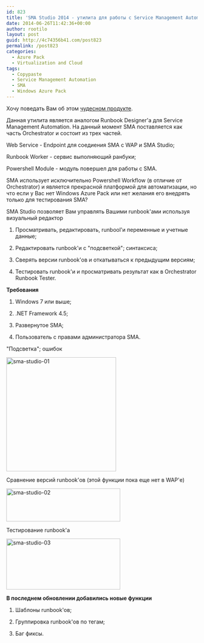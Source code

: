 ```yaml
---
id: 823
title: 'SMA Studio 2014 - утилита для работы с Service Management Automation'
date: 2014-06-26T11:42:36+00:00
author: rootilo
layout: post
guid: http://4c74356b41.com/post823
permalink: /post823
categories:
  - Azure Pack
  - Virtualization and Cloud
tags:
  - Copypaste
  - Service Management Automation
  - SMA
  - Windows Azure Pack
---
```

Хочу поведать Вам об этом <a href="http://www.sekurbit.se/" target="_blank">чудесном продукте</a>.

Данная утилита является аналогом Runbook Designer'а для Service Management Automation. На данный момент SMA поставляется как часть Orchestrator и состоит из трех частей.
  
Web Service - Endpoint для соедиения SMA с WAP и SMA Studio;
  
Runbook Worker - сервис выполняющий ранбуки;
  
Powershell Module - модуль повершел для работы с SMA.

SMA использует исключительно Powershell Workflow (в отличие от Orchestrator) и является прекрасной платформой для автоматизации, но что если у Вас нет Windows Azure Pack или нет желания его внедрять только для тестирования SMA?

SMA Studio позволяет Вам управлять Вашими runbook'ами используя визуальный редактор

1. Просматривать, редактировать, runbool'и переменные и учетные данные;
  
2. Редактировать runbook'и с "подсветкой"; синтаксиса;
  
3. Сверять версии runbook'ов и откатываться к предыдущим версиям;
  
4. Тестировать runbook'и и просматривать результат как в Orchestrator Runbook Tester.

**Требования**
  
1. Windows 7 или выше;
  
2. .NET Framework 4.5;
  
3. Развернутое SMA;
  
4. Пользователь с правами администратора SMA.

"Подсветка"; ошибок
  
<a href="http://4c74356b41.com/wp-content/uploads/2016/02/sma-studio-01.png" rel="attachment wp-att-4897"><img src="http://4c74356b41.com/wp-content/uploads/2016/02/sma-studio-01-289x300.png" alt="sma-studio-01" width="289" height="300" /></a>

Сравнение версий runbook'ов (этой функции пока еще нет в WAP'е)
  
<a href="http://4c74356b41.com/wp-content/uploads/2016/02/sma-studio-02.png" rel="attachment wp-att-4901"><img src="http://4c74356b41.com/wp-content/uploads/2016/02/sma-studio-02-300x87.png" alt="sma-studio-02" width="300" height="87" /></a>

Тестирование runbook'а
  
<a href="http://4c74356b41.com/wp-content/uploads/2016/02/sma-studio-03.png" rel="attachment wp-att-4904"><img src="http://4c74356b41.com/wp-content/uploads/2016/02/sma-studio-03-300x134.png" alt="sma-studio-03" width="300" height="134" /></a>
  
**В последнем обновлении добавились новые функции**
  
1. Шаблоны runbook'ов;
  
2. Группировка runbook'ов по тегам;
  
3. Баг фиксы.

&nbsp;